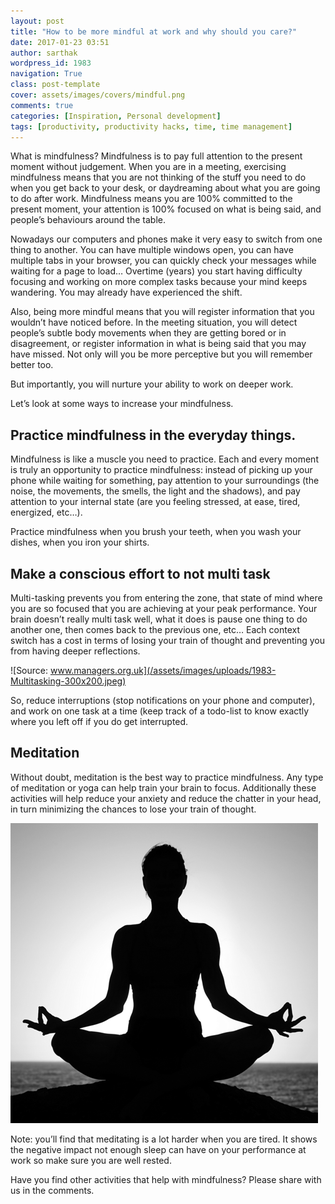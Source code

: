 ```yaml
---
layout: post
title: "How to be more mindful at work and why should you care?"
date: 2017-01-23 03:51
author: sarthak
wordpress_id: 1983
navigation: True
class: post-template
cover: assets/images/covers/mindful.png
comments: true
categories: [Inspiration, Personal development]
tags: [productivity, productivity hacks, time, time management]
---
```

What is mindfulness? Mindfulness is to pay full attention to the present moment without judgement. When you are in a meeting, exercising mindfulness means that you are not thinking of the stuff you need to do when you get back to your desk, or daydreaming about what you are going to do after work. Mindfulness means you are 100% committed to the present moment, your attention is 100% focused on what is being said, and people’s behaviours around the table.

Nowadays our computers and phones make it very easy to switch from one thing to another. You can have multiple windows open, you can have multiple tabs in your browser, you can quickly check your messages while waiting for a page to load… Overtime (years) you start having difficulty focusing and working on more complex tasks because your mind keeps wandering. You may already have experienced the shift.

Also, being more mindful means that you will register information that you wouldn’t have noticed before. In the meeting situation, you will detect people’s subtle body movements when they are getting bored or in disagreement, or register information in what is being said that you may have missed. Not only will you be more perceptive but you will remember better too.

But importantly, you will nurture your ability to work on deeper work.

Let’s look at some ways to increase your mindfulness.

## Practice mindfulness in the everyday things.

Mindfulness is like a muscle you need to practice. Each and every moment is truly an opportunity to practice mindfulness: instead of picking up your phone while waiting for something, pay attention to your surroundings (the noise, the movements, the smells, the light and the shadows), and pay attention to your internal state (are you feeling stressed, at ease, tired, energized, etc…).

Practice mindfulness when you brush your teeth, when you wash your dishes, when you iron your shirts.

## Make a conscious effort to not multi task

Multi-tasking prevents you from entering the zone, that state of mind where you are so focused that you are achieving at your peak performance. Your brain doesn’t really multi task well, what it does is pause one thing to do another one, then comes back to the previous one, etc… Each context switch has a cost in terms of losing your train of thought and preventing you from having deeper reflections.

![Source: www.managers.org.uk](/assets/images/uploads/1983-Multitasking-300x200.jpeg)

So, reduce interruptions (stop notifications on your phone and computer), and work on one task at a time (keep track of a todo-list to know exactly where you left off if you do get interrupted.

## Meditation

Without doubt, meditation is the best way to practice mindfulness. Any type of meditation or yoga can help train your brain to focus. Additionally these activities will help reduce your anxiety and reduce the chatter in your head, in turn minimizing the chances to lose your train of thought.

![Meditate](/assets/images/uploads/1983-image-1.png)

Note: you’ll find that meditating is a lot harder when you are tired. It shows the negative impact not enough sleep can have on your performance at work so make sure you are well rested.

Have you find other activities that help with mindfulness? Please share with us in the comments.
